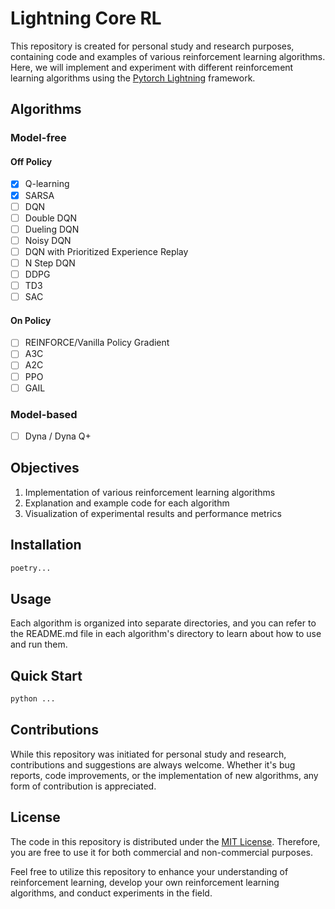 # Lightning Core RL
This repository is created for personal study and research purposes, containing code and examples of various reinforcement learning algorithms. Here, we will implement and experiment with different reinforcement learning algorithms using the [Pytorch Lightning](https://github.com/PyTorchLightning/pytorch-lightning) framework.


## Algorithms

### Model-free

#### Off Policy
- [x] Q-learning
- [x] SARSA 
- [ ] DQN
- [ ] Double DQN
- [ ] Dueling DQN
- [ ] Noisy DQN
- [ ] DQN with Prioritized Experience Replay
- [ ] N Step DQN
- [ ] DDPG
- [ ] TD3
- [ ] SAC

#### On Policy
- [ ] REINFORCE/Vanilla Policy Gradient
- [ ] A3C
- [ ] A2C
- [ ] PPO
- [ ] GAIL

### Model-based

- [ ] Dyna / Dyna Q+


## Objectives
1. Implementation of various reinforcement learning algorithms
2. Explanation and example code for each algorithm
3. Visualization of experimental results and performance metrics

## Installation
```bash
poetry...
```

## Usage
Each algorithm is organized into separate directories, and you can refer to the README.md file in each algorithm's directory to learn about how to use and run them.


## Quick Start
```bash
python ...
```

## Contributions
While this repository was initiated for personal study and research, contributions and suggestions are always welcome. Whether it's bug reports, code improvements, or the implementation of new algorithms, any form of contribution is appreciated.

## License
The code in this repository is distributed under the [MIT License](https://github.com/wlsdn2749/Lightning-CoreRL/blob/master/LICENSE). Therefore, you are free to use it for both commercial and non-commercial purposes.

Feel free to utilize this repository to enhance your understanding of reinforcement learning, develop your own reinforcement learning algorithms, and conduct experiments in the field.